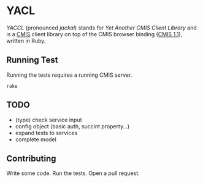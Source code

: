 # YACL

*YACCL* (pronounced _jackal_) stands for *Yet Another CMIS Client Library* and is a [CMIS](http://chemistry.apache.org/project/cmis.html) client library on top of the CMIS browser binding ([CMIS 1.1](http://docs.oasis-open.org/cmis/CMIS/v1.1/CMIS-v1.1.html)), written in Ruby.

## Running Test

Running the tests requires a running CMIS server.

    rake

## TODO

* (type) check service input
* config object (basic auth, succint property…)
* expand tests to services
* complete model

## Contributing

Write some code. Run the tests. Open a pull request.
